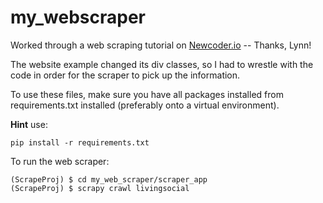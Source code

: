 my_webscraper
=============

Worked through a web scraping tutorial on [Newcoder.io](http://newcoder.io/scrape/) -- Thanks, Lynn!

The website example changed its div classes, so I had to wrestle with the code in order for the scraper to pick up the information. 

To use these files, make sure you have all packages installed from requirements.txt installed (preferably onto a virtual environment).

**Hint** use: 
```
pip install -r requirements.txt
```

To run the web scraper: 

```language-python
(ScrapeProj) $ cd my_web_scraper/scraper_app
(ScrapeProj) $ scrapy crawl livingsocial
```
